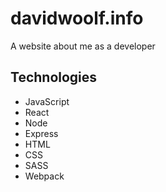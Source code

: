 # davidwoolf.info

A website about me as a developer

## Technologies

* JavaScript
* React
* Node
* Express
* HTML
* CSS
* SASS
* Webpack